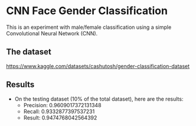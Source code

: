 # CNN Face Gender Classification

This is an experiment with male/female classification using a simple Convolutional Neural Network (CNN).

## The dataset
https://www.kaggle.com/datasets/cashutosh/gender-classification-dataset

## Results
- On the testing dataset (10% of the total dataset), here are the results:
  - Precision: 0.9609017372131348
  - Recall: 0.9332877397537231
  - Result: 0.9474768042564392